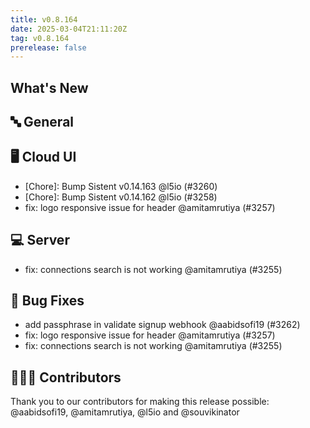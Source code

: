 ```yaml
---
title: v0.8.164
date: 2025-03-04T21:11:20Z
tag: v0.8.164
prerelease: false
---
```


## What's New
## 🔤 General
## 🖥 Cloud UI

- [Chore]: Bump Sistent v0.14.163 @l5io (#3260)
- [Chore]: Bump Sistent v0.14.162 @l5io (#3258)
- fix: logo responsive issue for header @amitamrutiya (#3257)

## 💻 Server

- fix: connections search is not working @amitamrutiya (#3255)

## 🐛 Bug Fixes

- add passphrase in validate signup webhook @aabidsofi19 (#3262)
- fix: logo responsive issue for header @amitamrutiya (#3257)
- fix: connections search is not working @amitamrutiya (#3255)

## 👨🏽‍💻 Contributors

Thank you to our contributors for making this release possible:
@aabidsofi19, @amitamrutiya, @l5io and @souvikinator

